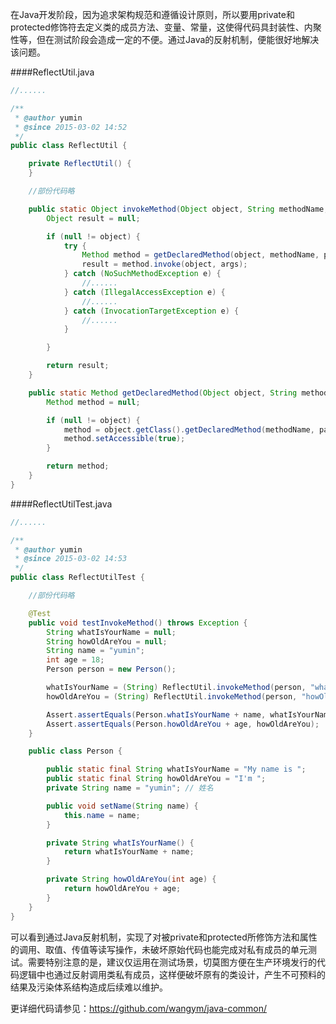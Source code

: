 在Java开发阶段，因为追求架构规范和遵循设计原则，所以要用private和protected修饰符去定义类的成员方法、变量、常量，这使得代码具封装性、内聚性等，但在测试阶段会造成一定的不便。通过Java的反射机制，便能很好地解决该问题。

####ReflectUtil.java
```Java
//......

/**
 * @author yumin
 * @since 2015-03-02 14:52
 */
public class ReflectUtil {

    private ReflectUtil() {
    }

    //部份代码略

    public static Object invokeMethod(Object object, String methodName, Class[] parameterTypes, Object[] args) {
        Object result = null;

        if (null != object) {
            try {
                Method method = getDeclaredMethod(object, methodName, parameterTypes);
                result = method.invoke(object, args);
            } catch (NoSuchMethodException e) {
                //......
            } catch (IllegalAccessException e) {
                //......
            } catch (InvocationTargetException e) {
                //......
            }

        }

        return result;
    }

    public static Method getDeclaredMethod(Object object, String methodName, Class[] parameterTypes) throws NoSuchMethodException {
        Method method = null;

        if (null != object) {
            method = object.getClass().getDeclaredMethod(methodName, parameterTypes);
            method.setAccessible(true);
        }

        return method;
    }
}

```

####ReflectUtilTest.java
```Java
//......

/**
 * @author yumin
 * @since 2015-03-02 14:53
 */
public class ReflectUtilTest {

    //部份代码略

    @Test
    public void testInvokeMethod() throws Exception {
        String whatIsYourName = null;
        String howOldAreYou = null;
        String name = "yumin";
        int age = 18;
        Person person = new Person();

        whatIsYourName = (String) ReflectUtil.invokeMethod(person, "whatIsYourName", null, null);
        howOldAreYou = (String) ReflectUtil.invokeMethod(person, "howOldAreYou", new Class[]{int.class}, new Object[]{age});

        Assert.assertEquals(Person.whatIsYourName + name, whatIsYourName);
        Assert.assertEquals(Person.howOldAreYou + age, howOldAreYou);
    }

    public class Person {

        public static final String whatIsYourName = "My name is ";
        public static final String howOldAreYou = "I'm ";
        private String name = "yumin"; // 姓名

        public void setName(String name) {
            this.name = name;
        }

        private String whatIsYourName() {
            return whatIsYourName + name;
        }

        private String howOldAreYou(int age) {
            return howOldAreYou + age;
        }
    }
}

```

可以看到通过Java反射机制，实现了对被private和protected所修饰方法和属性的调用、取值、传值等读写操作，未破坏原始代码也能完成对私有成员的单元测试。需要特别注意的是，建议仅运用在测试场景，切莫图方便在生产环境发行的代码逻辑中也通过反射调用类私有成员，这样便破坏原有的类设计，产生不可预料的结果及污染体系结构造成后续难以维护。

更详细代码请参见：https://github.com/wangym/java-common/

